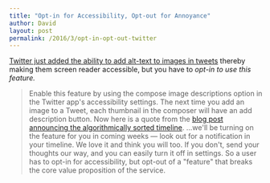 ```yaml
---
title: "Opt-in for Accessibility, Opt-out for Annoyance"
author: David
layout: post
permalink: /2016/3/opt-in-opt-out-twitter
---
```

[Twitter just added the ability to add alt-text to images in tweets](https://blog.twitter.com/2016/accessible-images-for-everyone) thereby making them screen reader accessible, but you have to _opt-in to use this feature._
>Enable this feature by using the compose image descriptions option in the Twitter app's accessibility settings. The next time you add an image to a Tweet, each thumbnail in the composer will have an add description button.
Now here is a quote from the [blog post announcing the algorithmically sorted timeline](https://blog.twitter.com/2016/never-miss-important-tweets-from-people-you-follow).
>...we'll be turning on the feature for you in coming weeks — look out for a notification in your timeline. We love it and think you will too. If you don't, send your thoughts our way, and you can easily turn it off in settings.
So a user has to opt-in for accessibility, but opt-out of a "feature" that breaks the core value proposition of the service.
